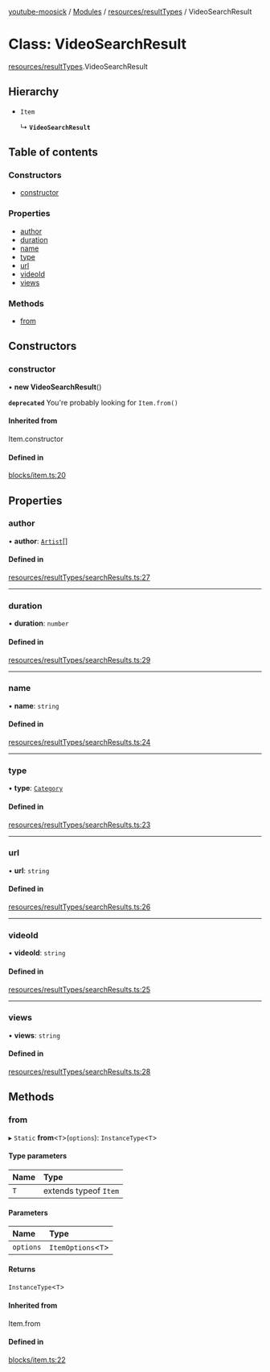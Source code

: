 [youtube-moosick](../README.md) / [Modules](../modules.md) / [resources/resultTypes](../modules/resources_resultTypes.md) / VideoSearchResult

# Class: VideoSearchResult

[resources/resultTypes](../modules/resources_resultTypes.md).VideoSearchResult

## Hierarchy

- `Item`

  ↳ **`VideoSearchResult`**

## Table of contents

### Constructors

- [constructor](resources_resultTypes.VideoSearchResult.md#constructor)

### Properties

- [author](resources_resultTypes.VideoSearchResult.md#author)
- [duration](resources_resultTypes.VideoSearchResult.md#duration)
- [name](resources_resultTypes.VideoSearchResult.md#name)
- [type](resources_resultTypes.VideoSearchResult.md#type)
- [url](resources_resultTypes.VideoSearchResult.md#url)
- [videoId](resources_resultTypes.VideoSearchResult.md#videoid)
- [views](resources_resultTypes.VideoSearchResult.md#views)

### Methods

- [from](resources_resultTypes.VideoSearchResult.md#from)

## Constructors

### constructor

• **new VideoSearchResult**()

**`deprecated`** You're probably looking for `Item.from()`

#### Inherited from

Item.constructor

#### Defined in

[blocks/item.ts:20](https://github.com/EvasiveXkiller/youtube-moosick/blob/13a57da/src/blocks/item.ts#L20)

## Properties

### author

• **author**: [`Artist`](resources_generalTypes.Artist.md)[]

#### Defined in

[resources/resultTypes/searchResults.ts:27](https://github.com/EvasiveXkiller/youtube-moosick/blob/13a57da/src/resources/resultTypes/searchResults.ts#L27)

___

### duration

• **duration**: `number`

#### Defined in

[resources/resultTypes/searchResults.ts:29](https://github.com/EvasiveXkiller/youtube-moosick/blob/13a57da/src/resources/resultTypes/searchResults.ts#L29)

___

### name

• **name**: `string`

#### Defined in

[resources/resultTypes/searchResults.ts:24](https://github.com/EvasiveXkiller/youtube-moosick/blob/13a57da/src/resources/resultTypes/searchResults.ts#L24)

___

### type

• **type**: [`Category`](../enums/enums.Category.md)

#### Defined in

[resources/resultTypes/searchResults.ts:23](https://github.com/EvasiveXkiller/youtube-moosick/blob/13a57da/src/resources/resultTypes/searchResults.ts#L23)

___

### url

• **url**: `string`

#### Defined in

[resources/resultTypes/searchResults.ts:26](https://github.com/EvasiveXkiller/youtube-moosick/blob/13a57da/src/resources/resultTypes/searchResults.ts#L26)

___

### videoId

• **videoId**: `string`

#### Defined in

[resources/resultTypes/searchResults.ts:25](https://github.com/EvasiveXkiller/youtube-moosick/blob/13a57da/src/resources/resultTypes/searchResults.ts#L25)

___

### views

• **views**: `string`

#### Defined in

[resources/resultTypes/searchResults.ts:28](https://github.com/EvasiveXkiller/youtube-moosick/blob/13a57da/src/resources/resultTypes/searchResults.ts#L28)

## Methods

### from

▸ `Static` **from**<`T`\>(`options`): `InstanceType`<`T`\>

#### Type parameters

| Name | Type |
| :------ | :------ |
| `T` | extends typeof `Item` |

#### Parameters

| Name | Type |
| :------ | :------ |
| `options` | `ItemOptions`<`T`\> |

#### Returns

`InstanceType`<`T`\>

#### Inherited from

Item.from

#### Defined in

[blocks/item.ts:22](https://github.com/EvasiveXkiller/youtube-moosick/blob/13a57da/src/blocks/item.ts#L22)
